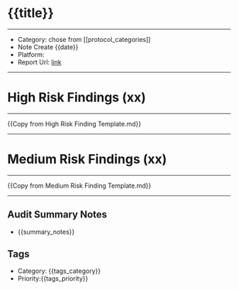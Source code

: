 # {{title}}
---
- Category: chose from [[protocol_categories]]
- Note Create {{date}}
- Platform: 
- Report Url: [link](link)
---
# High Risk Findings (xx)

---

{{Copy from High Risk Finding Template.md}}

---

# Medium Risk Findings (xx)

---

{{Copy from Medium Risk Finding Template.md}}

---

## Audit Summary Notes
- {{summary_notes}}

## Tags
- Category: {{tags_category}}
- Priority:{{tags_priority}}